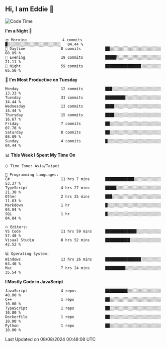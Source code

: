 ## Hi, I am Eddie 👋

<!--START_SECTION:waka-->
![Code Time](http://img.shields.io/badge/Code%20Time-252%20hrs%2017%20mins-blue)

**I'm a Night 🦉** 

```text
🌞 Morning                4 commits           █░░░░░░░░░░░░░░░░░░░░░░░░   04.44 % 
🌆 Daytime                8 commits           ██░░░░░░░░░░░░░░░░░░░░░░░   08.89 % 
🌃 Evening                19 commits          █████░░░░░░░░░░░░░░░░░░░░   21.11 % 
🌙 Night                  59 commits          ████████████████░░░░░░░░░   65.56 % 
```
📅 **I'm Most Productive on Tuesday** 

```text
Monday                   12 commits          ███░░░░░░░░░░░░░░░░░░░░░░   13.33 % 
Tuesday                  31 commits          █████████░░░░░░░░░░░░░░░░   34.44 % 
Wednesday                13 commits          ████░░░░░░░░░░░░░░░░░░░░░   14.44 % 
Thursday                 15 commits          ████░░░░░░░░░░░░░░░░░░░░░   16.67 % 
Friday                   7 commits           ██░░░░░░░░░░░░░░░░░░░░░░░   07.78 % 
Saturday                 8 commits           ██░░░░░░░░░░░░░░░░░░░░░░░   08.89 % 
Sunday                   4 commits           █░░░░░░░░░░░░░░░░░░░░░░░░   04.44 % 
```


📊 **This Week I Spent My Time On** 

```text
🕑︎ Time Zone: Asia/Taipei

💬 Programming Languages: 
C#                       11 hrs 7 mins       █████████████░░░░░░░░░░░░   53.37 % 
TypeScript               4 hrs 27 mins       █████░░░░░░░░░░░░░░░░░░░░   21.38 % 
Other                    2 hrs 25 mins       ███░░░░░░░░░░░░░░░░░░░░░░   11.63 % 
Markdown                 1 hr                █░░░░░░░░░░░░░░░░░░░░░░░░   04.84 % 
SQL                      1 hr                █░░░░░░░░░░░░░░░░░░░░░░░░   04.84 % 

🔥 Editors: 
VS Code                  11 hrs 59 mins      ██████████████░░░░░░░░░░░   57.48 % 
Visual Studio            8 hrs 52 mins       ███████████░░░░░░░░░░░░░░   42.52 % 

💻 Operating System: 
Windows                  13 hrs 26 mins      ████████████████░░░░░░░░░   64.46 % 
Mac                      7 hrs 24 mins       █████████░░░░░░░░░░░░░░░░   35.54 % 
```

**I Mostly Code in JavaScript** 

```text
JavaScript               4 repos             ██████████░░░░░░░░░░░░░░░   40.00 % 
C++                      1 repo              ██░░░░░░░░░░░░░░░░░░░░░░░   10.00 % 
TypeScript               1 repo              ██░░░░░░░░░░░░░░░░░░░░░░░   10.00 % 
Dockerfile               1 repo              ██░░░░░░░░░░░░░░░░░░░░░░░   10.00 % 
Python                   1 repo              ██░░░░░░░░░░░░░░░░░░░░░░░   10.00 % 
```




 Last Updated on 08/08/2024 00:48:08 UTC
<!--END_SECTION:waka-->
